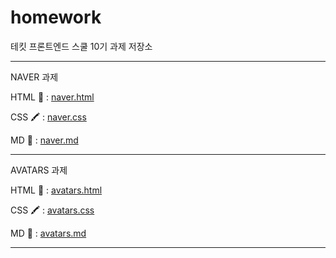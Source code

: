 # homework
테킷 프론트엔드 스쿨 10기 과제 저장소    

---
NAVER 과제   
   
HTML 🔧 : [naver.html](https://github.com/A-Jamong/homework/blob/main/naver/naver.html)

CSS 🖍️ : [naver.css](https://github.com/A-Jamong/homework/blob/main/naver/naver.css)   
   
MD 📙 : [naver.md](https://github.com/A-Jamong/homework/blob/main/naver/naver.md)





-----
AVATARS 과제

HTML 🔧 : [avatars.html](https://github.com/A-Jamong/homework/blob/main/avatars/avatars.html)

CSS 🖍️ : [avatars.css](https://github.com/A-Jamong/homework/blob/main/avatars/avatars.css)

MD 📙 : [avatars.md](https://github.com/A-Jamong/homework/blob/main/avatars/avatars.md)
   
   -----

